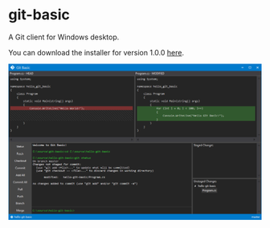 # git-basic
A Git client for Windows desktop.

You can download the installer for version 1.0.0 [here](Released/v1.0.0/GitBasic.msi).

![Git Basic Screenshot](GitBasicScreenshot.png?raw=true "Git Basic")